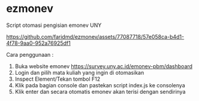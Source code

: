 # ezmonev
Script otomasi pengisian emonev UNY

https://github.com/faridmd/ezmonev/assets/77087718/57e058ca-b4d1-4f78-9aa0-952a76925df1

Cara penggunaan :

1. Buka website emonev https://survey.uny.ac.id/emonev-pbm/dashboard
2. Login dan pilih mata kuliah yang ingin di otomasikan
3. Inspect Element/Tekan tombol F12
4. Klik pada bagian console dan pastekan script index.js ke consolenya
5. Klik enter dan secara otomatis emonev akan terisi dengan sendirinya

